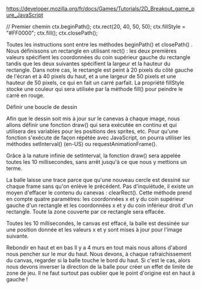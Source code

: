 https://developer.mozilla.org/fr/docs/Games/Tutorials/2D_Breakout_game_pure_JavaScript

// Premier chemin
ctx.beginPath(); 
ctx.rect(20, 40, 50, 50);
ctx.fillStyle = "#FF0000";
ctx.fill();
ctx.closePath();

Toutes les instructions sont entre les méthodes  beginPath() et closePath() . Nous définissons un rectangle en utilisant rect() : les deux premières valeurs spécifient les coordonnées du coin supérieur gauche du rectangle tandis que les deux suivantes spécifient la largeur et la hauteur du rectangle. Dans notre cas, le rectangle est peint à 20 pixels du côté gauche de l'écran et à 40 pixels du haut, et a une largeur de 50 pixels et une hauteur de 50 pixels, ce qui en fait un carré parfait. La propriété fillStyle stocke une couleur qui sera utilisée par la méthode fill() pour peindre le carré en rouge.

Définir une boucle de dessin

Afin que le dessin soit mis à jour sur le canevas à chaque image, nous allons définir une fonction draw() qui sera exécutée en continu et qui utilisera des variables pour les positions des sprites, etc. Pour qu'une fonction s'exécute de façon répétée avec JavaScript, on pourra utiliser les méthodes setInterval() (en-US) ou requestAnimationFrame().

Grâce à la nature infinie de setInterval, la fonction draw() sera appelée toutes les 10 millisecondes, sans arrêt jusqu'à ce que nous y mettions un terme. 

La balle laisse une trace parce que qu'une nouveau cercle est dessiné sur chaque frame sans qu'on enlève le précédent. Pas d'inquiétude, il existe un moyen d'effacer le contenu du canevas : clearRect(). Cette méthode prend en compte quatre paramètres: les coordonnées x et y du coin supérieur gauche d'un rectangle et les coordonnées x et y du coin inférieur droit d'un rectangle. Toute la zone couverte par ce rectangle sera effacée.

Toutes les 10 millisecondes, le canvas est effacé, la balle est dessinée sur une position donnée et les valeurs x et y sont mises à jour pour l'image suivante.

Rebondir en haut et en bas
Il y a 4 murs en tout mais nous allons d'abord nous pencher sur le mur du haut. Nous devons, à chaque rafraichissement du canvas, regarder si la balle touche le bord du haut. Si c'est le cas, alors nous devons inverser la direction de la balle pour créer un effet de limite de zone de jeu. Il ne faut surtout pas oublier que le point d'origine est en haut à gauche !